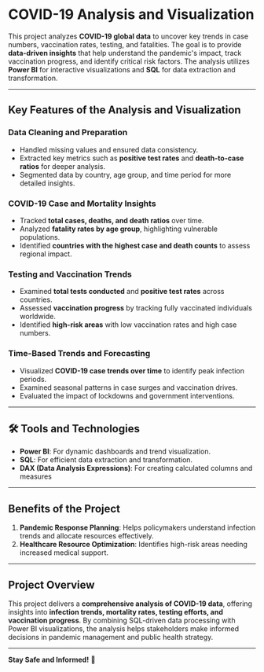 # COVID-19 Analysis and Visualization  

This project analyzes **COVID-19 global data** to uncover key trends in case numbers, vaccination rates, testing, and fatalities. The goal is to provide **data-driven insights** that help understand the pandemic's impact, track vaccination progress, and identify critical risk factors. The analysis utilizes **Power BI** for interactive visualizations and **SQL** for data extraction and transformation.  

---

## Key Features of the Analysis and Visualization  

### **Data Cleaning and Preparation**  
- Handled missing values and ensured data consistency.  
- Extracted key metrics such as **positive test rates** and **death-to-case ratios** for deeper analysis.  
- Segmented data by country, age group, and time period for more detailed insights.  

### **COVID-19 Case and Mortality Insights**  
- Tracked **total cases, deaths, and death ratios** over time.  
- Analyzed **fatality rates by age group**, highlighting vulnerable populations.  
- Identified **countries with the highest case and death counts** to assess regional impact.  

### **Testing and Vaccination Trends**  
- Examined **total tests conducted** and **positive test rates** across countries.  
- Assessed **vaccination progress** by tracking fully vaccinated individuals worldwide.  
- Identified **high-risk areas** with low vaccination rates and high case numbers.  

### **Time-Based Trends and Forecasting**  
- Visualized **COVID-19 case trends over time** to identify peak infection periods.  
- Examined seasonal patterns in case surges and vaccination drives.  
- Evaluated the impact of lockdowns and government interventions.  

---

## 🛠 Tools and Technologies  
- **Power BI**: For dynamic dashboards and trend visualization.  
- **SQL**: For efficient data extraction and transformation.
- **DAX (Data Analysis Expressions)**: For creating calculated columns and measures

---

## Benefits of the Project  
1. **Pandemic Response Planning**: Helps policymakers understand infection trends and allocate resources effectively.    
2. **Healthcare Resource Optimization**: Identifies high-risk areas needing increased medical support.  

---

## Project Overview  
This project delivers a **comprehensive analysis of COVID-19 data**, offering insights into **infection trends, mortality rates, testing efforts, and vaccination progress**. By combining SQL-driven data processing with Power BI visualizations, the analysis helps stakeholders make informed decisions in pandemic management and public health strategy.  

---

**Stay Safe and Informed!** 🚀
